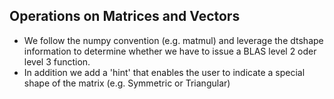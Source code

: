 ## Operations on Matrices and Vectors

* We follow the numpy convention (e.g. matmul) and leverage the dtshape information to determine whether we have to issue a BLAS level 2 oder level 3 function.
* In addition we add a 'hint' that enables the user to indicate a special shape of the matrix (e.g. Symmetric or Triangular)
